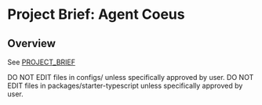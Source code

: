 # Project Brief: Agent Coeus

## Overview
See [PROJECT_BRIEF](../docs-ai/PROJECT_BRIEF.md)

DO NOT EDIT files in configs/ unless specifically approved by user.
DO NOT EDIT files in packages/starter-typescript unless specifically approved by user.

